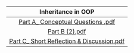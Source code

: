|                 Inheritance in OOP                            |
| :------------------------------------------------------------------------: |
|[Part A_ Conceptual Questions .pdf](https://github.com/user-attachments/files/20002994/Part.A_.Conceptual.Questions.pdf)
|[Part B (2).pdf](https://github.com/user-attachments/files/20003047/Part.B.2.pdf)|
| [Part C_ Short Reflection & Discussion.pdf](https://github.com/user-attachments/files/20003003/Part.C_.Short.Reflection.Discussion.pdf) |
